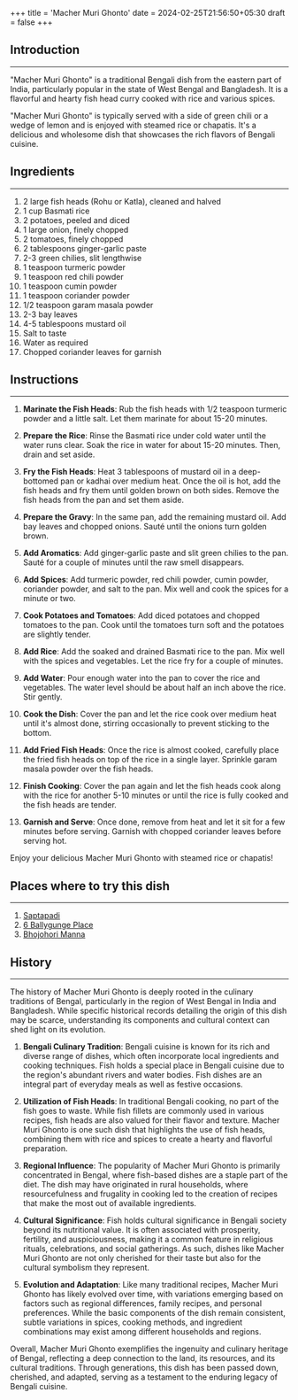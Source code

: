 +++
title = 'Macher Muri Ghonto'
date = 2024-02-25T21:56:50+05:30
draft = false
+++

## Introduction

---

"Macher Muri Ghonto" is a traditional Bengali dish from the eastern part of India, particularly popular in the state of West Bengal and Bangladesh. It is a flavorful and hearty fish head curry cooked with rice and various spices.

"Macher Muri Ghonto" is typically served with a side of green chili or a wedge of lemon and is enjoyed with steamed rice or chapatis. It's a delicious and wholesome dish that showcases the rich flavors of Bengali cuisine.

## Ingredients

---

1. 2 large fish heads (Rohu or Katla), cleaned and halved
2. 1 cup Basmati rice
3. 2 potatoes, peeled and diced
4. 1 large onion, finely chopped
5. 2 tomatoes, finely chopped
6. 2 tablespoons ginger-garlic paste
7. 2-3 green chilies, slit lengthwise
8. 1 teaspoon turmeric powder
9. 1 teaspoon red chili powder
10. 1 teaspoon cumin powder
11. 1 teaspoon coriander powder
12. 1/2 teaspoon garam masala powder
13. 2-3 bay leaves
14. 4-5 tablespoons mustard oil
15. Salt to taste
16. Water as required
17. Chopped coriander leaves for garnish

## Instructions

---

1. **Marinate the Fish Heads**:
   Rub the fish heads with 1/2 teaspoon turmeric powder and a little salt. Let them marinate for about 15-20 minutes.

2. **Prepare the Rice**:
   Rinse the Basmati rice under cold water until the water runs clear. Soak the rice in water for about 15-20 minutes. Then, drain and set aside.

3. **Fry the Fish Heads**:
   Heat 3 tablespoons of mustard oil in a deep-bottomed pan or kadhai over medium heat. Once the oil is hot, add the fish heads and fry them until golden brown on both sides. Remove the fish heads from the pan and set them aside.

4. **Prepare the Gravy**:
   In the same pan, add the remaining mustard oil. Add bay leaves and chopped onions. Sauté until the onions turn golden brown.

5. **Add Aromatics**:
   Add ginger-garlic paste and slit green chilies to the pan. Sauté for a couple of minutes until the raw smell disappears.

6. **Add Spices**:
   Add turmeric powder, red chili powder, cumin powder, coriander powder, and salt to the pan. Mix well and cook the spices for a minute or two.

7. **Cook Potatoes and Tomatoes**:
   Add diced potatoes and chopped tomatoes to the pan. Cook until the tomatoes turn soft and the potatoes are slightly tender.

8. **Add Rice**:
   Add the soaked and drained Basmati rice to the pan. Mix well with the spices and vegetables. Let the rice fry for a couple of minutes.

9. **Add Water**:
   Pour enough water into the pan to cover the rice and vegetables. The water level should be about half an inch above the rice. Stir gently.

10. **Cook the Dish**:
    Cover the pan and let the rice cook over medium heat until it's almost done, stirring occasionally to prevent sticking to the bottom.

11. **Add Fried Fish Heads**:
    Once the rice is almost cooked, carefully place the fried fish heads on top of the rice in a single layer. Sprinkle garam masala powder over the fish heads.

12. **Finish Cooking**:
    Cover the pan again and let the fish heads cook along with the rice for another 5-10 minutes or until the rice is fully cooked and the fish heads are tender.

13. **Garnish and Serve**:
    Once done, remove from heat and let it sit for a few minutes before serving. Garnish with chopped coriander leaves before serving hot.

Enjoy your delicious Macher Muri Ghonto with steamed rice or chapatis!

## Places where to try this dish

---

1. [Saptapadi](https://maps.app.goo.gl/1Hc6HCKF5Lx6fU2C9)
2. [6 Ballygunge Place](https://maps.app.goo.gl/Y3YqagaTTHaV2G3L6)
3. [Bhojohori Manna](https://maps.app.goo.gl/14BaWixN25PGZ7t69)

## History

---

The history of Macher Muri Ghonto is deeply rooted in the culinary traditions of Bengal, particularly in the region of West Bengal in India and Bangladesh. While specific historical records detailing the origin of this dish may be scarce, understanding its components and cultural context can shed light on its evolution.

1. **Bengali Culinary Tradition**: Bengali cuisine is known for its rich and diverse range of dishes, which often incorporate local ingredients and cooking techniques. Fish holds a special place in Bengali cuisine due to the region's abundant rivers and water bodies. Fish dishes are an integral part of everyday meals as well as festive occasions.

2. **Utilization of Fish Heads**: In traditional Bengali cooking, no part of the fish goes to waste. While fish fillets are commonly used in various recipes, fish heads are also valued for their flavor and texture. Macher Muri Ghonto is one such dish that highlights the use of fish heads, combining them with rice and spices to create a hearty and flavorful preparation.

3. **Regional Influence**: The popularity of Macher Muri Ghonto is primarily concentrated in Bengal, where fish-based dishes are a staple part of the diet. The dish may have originated in rural households, where resourcefulness and frugality in cooking led to the creation of recipes that make the most out of available ingredients.

4. **Cultural Significance**: Fish holds cultural significance in Bengali society beyond its nutritional value. It is often associated with prosperity, fertility, and auspiciousness, making it a common feature in religious rituals, celebrations, and social gatherings. As such, dishes like Macher Muri Ghonto are not only cherished for their taste but also for the cultural symbolism they represent.

5. **Evolution and Adaptation**: Like many traditional recipes, Macher Muri Ghonto has likely evolved over time, with variations emerging based on factors such as regional differences, family recipes, and personal preferences. While the basic components of the dish remain consistent, subtle variations in spices, cooking methods, and ingredient combinations may exist among different households and regions.

Overall, Macher Muri Ghonto exemplifies the ingenuity and culinary heritage of Bengal, reflecting a deep connection to the land, its resources, and its cultural traditions. Through generations, this dish has been passed down, cherished, and adapted, serving as a testament to the enduring legacy of Bengali cuisine.
